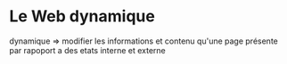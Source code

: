 Le Web dynamique
=================
dynamique => modifier les informations et contenu qu'une page présente par rapoport a des etats interne et externe


